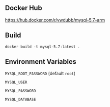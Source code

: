 ## Docker Hub

https://hub.docker.com/r/vwdubb/mysql-5.7-arm

## Build

`docker build -t mysql-5.7:latest .`

## Environment Variables

`MYSQL_ROOT_PASSWORD` (default `root`)

`MYSQL_USER`

`MYSQL_PASSWORD`

`MYSQL_DATABASE`
